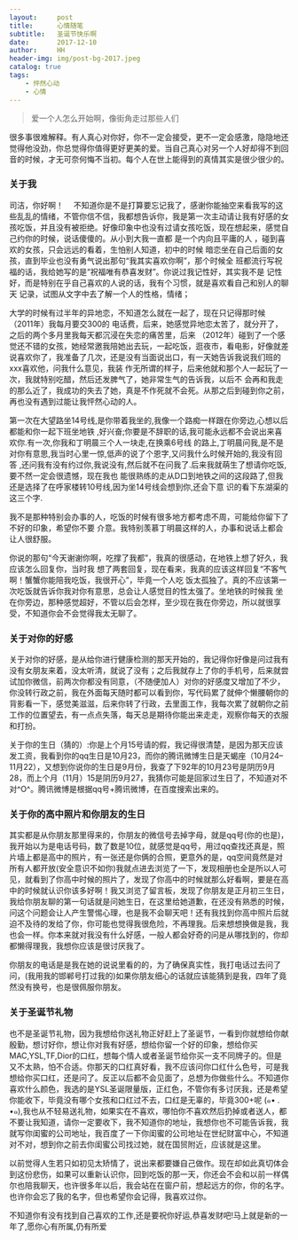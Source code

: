 ```yaml
---
layout:     post
title:      心情随笔
subtitle:   圣诞节快乐啊
date:       2017-12-10
author:     HH
header-img: img/post-bg-2017.jpeg
catalog: true
tags:
    - 怦然心动
    - 心情
---
```


> 爱一个人怎么开始啊，像街角走过那些人们

很多事很难解释。有人真心对你好，你不一定会接受，更不一定会感激，隐隐地还觉得他没劲，你总觉得你值得更好更美的爱。当自己真心对另一个人好却得不到回音的时候，才无可奈何悔不当初。每个人在世上能得到的真情其实是很少很少的。

### 关于我

司洁，你好啊！
&emsp;不知道你是不是打算要忘记我了，感谢你能抽空来看我写的这些乱乱的情绪，不管你信不信，我都想告诉你，我是第一次主动请让我有好感的女孩吃饭，并且没有被拒绝。好像印象中也没有过请女孩吃饭，现在想起来，感觉自己约你的时候，说话傻傻的。从小到大我一直都
是一个内向且平庸的人 ，碰到喜欢的女孩，只会远远的看着，生怕别人知道，初中的时候
暗恋坐在自己后面的女孩，直到毕业也没有勇气说出那句“我其实喜欢你啊”，那个时候全
班都流行写祝福的话，我给她写的是“祝福唯有恭喜发财”。你说过我记性好，其实我不是
记性好，而是特别在乎自己喜欢的人说的话，我有个习惯，就是喜欢看自己和别人的聊天
记录，试图从文字中去了解一个人的性格，情绪；
   
大学的时候有过半年的异地恋，不知道怎么就在一起了，现在只记得那时候（2011年）我每月要交300的
电话费，后来，她感觉异地恋太苦了，就分开了，之后的两个多月里我每天都沉浸在失恋的痛苦里，后来
（2012年）碰到了一个感觉还不错的女孩，她经常邀我陪她出去玩，一起吃饭，逛夜市，看电影，好像就差
说喜欢你了，我准备了几次，还是没有当面说出口，有一天她告诉我说我们班的xxx喜欢他，问我什么意见，我装
作无所谓的样子，后来他就和那个人一起玩了一次，我就特别吃醋，然后还发脾气了，她非常生气的告诉我，以后不
会再和我走的那么近了，我成功的失去了她，真是不作死就不会死。从那之后到碰到你之前，再也没有遇到过能让我怦然心动的人。

 第一次在大望路坐14号线,是你带着我坐的,我像一个路痴一样跟在你旁边,心想以后都能和你一起下班坐地铁
,好兴奋;你要是不辞职的话,我可能永远都不会说出来喜欢你.有一次,你我和丁明晨三个人一块走,在换乘6号线
的路上,丁明晨问我,是不是对你有意思,我当时心里一惊,低声的说了个恩字,又问我什么时候开始的,我没有回答
,还问我有没有约过你,我说没有,然后就不在问我了.后来我就萌生了想请你吃饭,要不然一定会很遗憾，现在我也
能很熟练的走从D口到地铁之间的这段路了,但我还是选择了在呼家楼转10号线,因为坐14号线会想到你,还会下意
识的看下东湖渠的这三个字.
	
我不是那种特别会办事的人，吃饭的时候有很多地方都考虑不周，可能给你留下了不好的印象，希望你不要
介意。我特别羡慕丁明晨这样的人，办事和说话上都会让人很舒服。
	
你说的那句“今天谢谢你啊，吃撑了我都”，我真的很感动，在地铁上想了好久，我应该怎么回复你，当时我
想了两套回复，现在看来，我真的应该这样回复“不客气啊！蟹蟹你能陪我吃饭，我很开心”，毕竟一个人吃
饭太孤独了。真的不应该第一次吃饭就告诉你我对你有意思，总会让人感觉目的性太强了。坐地铁的时候我
坐在你旁边，那种感觉超好，不管以后会怎样，至少现在我在你旁边，所以就很享受，不知道你会不会觉得我太无聊了。

### 关于对你的好感

关于对你的好感，是从给你进行健康检测的那天开始的，我记得你好像是问过我有没有女朋友来着，没太听清，就说了没有；之后我就存上了你的手机号，后来就尝试加你微信，前两次你都没有同意，（不随便加人）对你的好感度又增加了不少，你没转行政之前，我在外面每天随时都可以看到你，写代码累了就伸个懒腰朝你的背影看一下，感觉美滋滋，后来你转了行政，去里面工作，我每次累了就朝你之前工作的位置望去，有一点点失落，每天总是期待你能出来走走，观察你每天的衣服和打扮。
 
关于你的生日（猜的）:你是上个月15号请的假，我记得很清楚，是因为那天应该发工资，我看到你的qq生日是10月23，而你的腾讯微博生日是天蝎座（10月24–11月22），又想到你说你的生日是9月份，我查了下92年的10月23号是阴历9月28，而上个月（11月）15是阴历9月27，我猜你可能是回家过生日了，不知道对不对^O^。腾讯微博是根据qq号+腾讯微博，在百度搜索出来的。

### 关于你的高中照片和你朋友的生日

其实都是从你朋友那里得来的，你朋友的微信号去掉字母，就是qq号(你的也是)，我开始以为是电话号码，数了数是10位，就感觉是qq号，用过qq查找还真是，照片墙上都是高中的照片，有一张还是你俩的合照，更意外的是，qq空间竟然是对所有人都开放(安全意识不如你)我就点进去浏览了一下，发现相册也全是所以人可见，就看到了你高中时候的照片了，发现了你高中的时候就那么好看啊，要是在高中的时候就认识你该多好啊！我又浏览了留言板，发现了你朋友是正月初三生日，我给你朋友聊的第一句话就是问她生日，在这里给她道歉，在还没有熟悉的时候，问这个问题会让人产生警惕心理，也是我不会聊天吧！还有我找到你高中照片后就迫不及待的发给了你，你可能也觉得我很危险，不再理我。后来想想换做是我，我也会一样。你本来就对我没有什么好感，一般人都会好奇的问是从哪找到的，你却都懒得理我，我想你应该是很讨厌我了。
    
你朋友的电话是是我在她的说说里看的的，为了确保真实性，我打电话过去问了问，(我用我的邯郸号打过我的)如果你朋友细心的话就应该能猜到是我，四年了竟然没有换号，也是很佩服你朋友。

### 关于圣诞节礼物

也不是圣诞节礼物，因为我想给你送礼物正好赶上了圣诞节，一看到你就想给你献殷勤，想讨好你，想让你对我有好感，想给你留一个好的印象，想给你买MAC,YSL,TF,Dior的口红，想每个情人或者圣诞节给你买一支不同牌子的。但是又不太熟，怕不合适。你那天的口红真好看，我不应该问你口红什么色号，可是我想给你买口红，还是问了。反正以后都不会见面了，总想为你做些什么。不知道你喜欢什么颜色，我选的是YSL圣诞限量版，正红色，不管你有多讨厌我，还是希望你能收下，毕竟没有哪个女孩和口红过不去，口红是无辜的，毕竟300+呢 (๑• . •๑),我也从不轻易送礼物，如果实在不喜欢，哪怕你不喜欢然后扔掉或者送人，都不要让我知道，请你一定要收下，我不知道你的地址，我想你也不可能告诉我，我就写你闺蜜的公司地址，我百度了一下你闺蜜的公司地址在世纪财富中心，不知道对不对，想到你之前去你闺蜜公司找过她，就在国贸附近，应该就是这里。
   
以前觉得人生若只如初见太矫情了，说出来都要嫌自己做作。现在却如此真切体会到这份悲伤，如果可以重新认识你，回到吃饭的那一天，你还会不会和以前一样偶尔也陪我聊天，也许很多年以后，我会站在在窗户前，想起远方的你，你的名字。也许你会忘了我的名字，但也希望你会记得，我喜欢过你。
    
不知道你有没有找到自己喜欢的工作,还是要祝你好运,恭喜发财吧!马上就是新的一年了,愿你心有所属,仍有所爱
